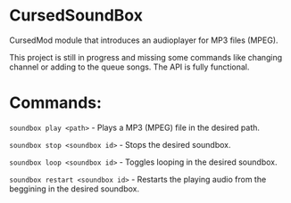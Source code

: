 # CursedSoundBox
CursedMod module that introduces an audioplayer for MP3 files (MPEG).

This project is still in progress and missing some commands like changing channel or adding to the queue songs.
The API is fully functional.

# Commands:

`soundbox play <path>` - Plays a MP3 (MPEG) file in the desired path.

`soundbox stop <soundbox id>` - Stops the desired soundbox.

`soundbox loop <soundbox id>` - Toggles looping in the desired soundbox.

`soundbox restart <soundbox id>` - Restarts the playing audio from the beggining in the desired soundbox.
